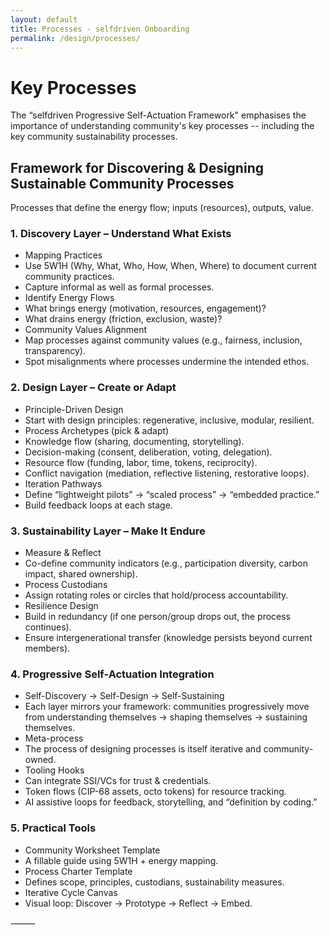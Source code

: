 ```yaml
---
layout: default
title: Processes - selfdriven Onboarding
permalink: /design/processes/
---
```


# Key Processes

The “selfdriven Progressive Self-Actuation Framework" emphasises the importance of understanding community's key processes -- including the key community sustainability processes.

## Framework for Discovering & Designing Sustainable Community Processes

Processes that define the energy flow; inputs (resources), outputs, value.

### 1. Discovery Layer – Understand What Exists

- Mapping Practices
- Use 5W1H (Why, What, Who, How, When, Where) to document current community practices.
- Capture informal as well as formal processes.
- Identify Energy Flows
- What brings energy (motivation, resources, engagement)?
- What drains energy (friction, exclusion, waste)?
- Community Values Alignment
- Map processes against community values (e.g., fairness, inclusion, transparency).
- Spot misalignments where processes undermine the intended ethos.

### 2. Design Layer – Create or Adapt

- Principle-Driven Design
- Start with design principles: regenerative, inclusive, modular, resilient.
- Process Archetypes (pick & adapt)
- Knowledge flow (sharing, documenting, storytelling).
- Decision-making (consent, deliberation, voting, delegation).
- Resource flow (funding, labor, time, tokens, reciprocity).
- Conflict navigation (mediation, reflective listening, restorative loops).
- Iteration Pathways
- Define “lightweight pilots” → “scaled process” → “embedded practice.”
- Build feedback loops at each stage.

### 3. Sustainability Layer – Make It Endure

- Measure & Reflect
- Co-define community indicators (e.g., participation diversity, carbon impact, shared ownership).
- Process Custodians
- Assign rotating roles or circles that hold/process accountability.
- Resilience Design
- Build in redundancy (if one person/group drops out, the process continues).
- Ensure intergenerational transfer (knowledge persists beyond current members).

### 4. Progressive Self-Actuation Integration
- Self-Discovery → Self-Design → Self-Sustaining
- Each layer mirrors your framework: communities progressively move from understanding themselves → shaping themselves → sustaining themselves.
- Meta-process
- The process of designing processes is itself iterative and community-owned.
- Tooling Hooks
- Can integrate SSI/VCs for trust & credentials.
- Token flows (CIP-68 assets, octo tokens) for resource tracking.
- AI assistive loops for feedback, storytelling, and “definition by coding.”

### 5. Practical Tools
- Community Worksheet Template
- A fillable guide using 5W1H + energy mapping.
- Process Charter Template
- Defines scope, principles, custodians, sustainability measures.
- Iterative Cycle Canvas
- Visual loop: Discover → Prototype → Reflect → Embed.

⸻
